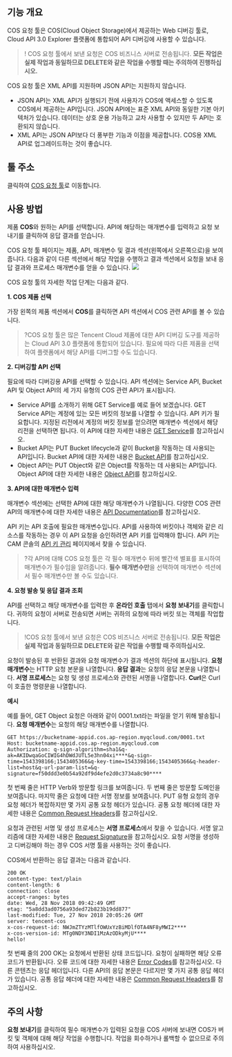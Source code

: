 ## 기능 개요

COS 요청 툴은 COS(Cloud Object Storage)에서 제공하는 Web 디버깅 툴로, Cloud API 3.0 Explorer 플랫폼에 통합되어 API 디버깅에 사용할 수 있습니다.

>! COS 요청 툴에서 보낸 요청은 COS 비즈니스 서버로 전송됩니다. **모든 작업은 실제 작업과 동일하므로 DELETE와 같은 작업을 수행할 때는 주의하여 진행하십시오.**

COS 요청 툴은 XML API를 지원하며 JSON API는 지원하지 않습니다.
- JSON API는 XML API가 실행되기 전에 사용자가 COS에 액세스할 수 있도록 COS에서 제공하는 API입니다. JSON API에는 표준 XML API와 동일한 기본 아키텍처가 있습니다. 데이터는 상호 운용 가능하고 교차 사용할 수 있지만 두 API는 호환되지 않습니다.
- XML API는 JSON API보다 더 풍부한 기능과 이점을 제공합니다. COS용 XML API로 업그레이드하는 것이 좋습니다.

## 툴 주소

클릭하여 [COS 요청 툴](https://console.cloud.tencent.com/api/explorer?Product=cos)로 이동합니다.

## 사용 방법

제품 **COS**와 원하는 API를 선택합니다. API에 해당하는 매개변수를 입력하고 요청 보내기를 클릭하여 응답 결과를 얻습니다.

COS 요청 툴 페이지는 제품, API, 매개변수 및 결과 섹션(왼쪽에서 오른쪽으로)을 보여줍니다. 다음과 같이 다른 섹션에서 해당 작업을 수행하고 결과 섹션에서 요청을 보내 응답 결과와 프로세스 매개변수를 얻을 수 있습니다.
![](https://qcloudimg.tencent-cloud.cn/raw/2304f363c6f61cef274e47804f34e3a4.png)

COS 요청 툴의 자세한 작업 단계는 다음과 같다.

**1. COS 제품 선택**

가장 왼쪽의 제품 섹션에서 **COS**를 클릭하면 API 섹션에서 COS 관련 API를 볼 수 있습니다.

>?COS 요청 툴은 많은 Tencent Cloud 제품에 대한 API 디버깅 도구를 제공하는 Cloud API 3.0 플랫폼에 통합되어 있습니다. 필요에 따라 다른 제품을 선택하여 플랫폼에서 해당 API를 디버그할 수도 있습니다.

**2. 디버깅할 API 선택**

필요에 따라 디버깅용 API를 선택할 수 있습니다. API 섹션에는 Service API, Bucket API 및 Object API의 세 가지 유형의 COS 관련 API가 표시됩니다.

- Service API를 소개하기 위해 GET Service를 예로 들어 보겠습니다. GET Service API는 계정에 있는 모든 버킷의 정보를 나열할 수 있습니다. API 키가 필요합니다. 지정된 리전에서 계정의 버킷 정보를 얻으려면 매개변수 섹션에서 해당 리전을 선택하면 됩니다. 이 API에 대한 자세한 내용은 [GET Service](https://intl.cloud.tencent.com/document/product/436/8291)를 참고하십시오.
- Bucket API는 PUT Bucket lifecycle과 같이 Bucket을 작동하는 데 사용되는 API입니다. Bucket API에 대한 자세한 내용은 [Bucket API](https://www.tencentcloud.com/document/product/436/7731)를 참고하십시오.
- Object API는 PUT Object와 같은 Object를 작동하는 데 사용되는 API입니다. Object API에 대한 자세한 내용은 [Object API](https://www.tencentcloud.com/document/product/436/7739)를 참고하십시오.

**3. API에 대한 매개변수 입력**

매개변수 섹션에는 선택한 API에 대한 해당 매개변수가 나열됩니다. 다양한 COS 관련 API의 매개변수에 대한 자세한 내용은 [API Documentation](https://www.tencentcloud.com/document/product/436/10009)를 참고하십시오.

API 키는 API 호출에 필요한 매개변수입니다. API를 사용하여 버킷이나 객체와 같은 리소스를 작동하는 경우 이 API 요청을 승인하려면 API 키를 입력해야 합니다. API 키는 CAM 콘솔의 [API 키 관리](https://console.cloud.tencent.com/cam/capi) 페이지에서 찾을 수 있습니다.

>?각 API에 대해 COS 요청 툴은 각 필수 매개변수 뒤에 빨간색 별표를 표시하여 매개변수가 필수임을 알려줍니다. **필수 매개변수만**을 선택하여 매개변수 섹션에서 필수 매개변수만 볼 수도 있습니다.

**4. 요청 발송 및 응답 결과 조회**

API를 선택하고 해당 매개변수를 입력한 후 **온라인 호출** 탭에서 **요청 보내기**를 클릭합니다. 귀하의 요청이 서버로 전송되면 서버는 귀하의 요청에 따라 버킷 또는 객체를 작업합니다.

>!COS 요청 툴에서 보낸 요청은 COS 비즈니스 서버로 전송됩니다. **모든 작업은 실제 작업과 동일하므로 DELETE와 같은 작업을 수행할 때 주의하십시오.**

요청이 발송된 후 반환된 결과와 요청 매개변수가 결과 섹션의 하단에 표시됩니다. **요청 매개변수**는 HTTP 요청 본문을 나열합니다. **응답 결과**는 요청의 응답 본문을 나열합니다. **서명 프로세스**는 요청 및 생성 프로세스와 관련된 서명을 나열합니다. **Curl**은 Curl이 호출한 명령문을 나열합니다.

**예시**

예를 들어, GET Object 요청은 아래와 같이 0001.txt라는 파일을 얻기 위해 발송됩니다. **요청 매개변수**는 요청의 해당 매개변수를 나열합니다.
```http
GET https://bucketname-appid.cos.ap-region.myqcloud.com/0001.txt
Host: bucketname-appid.cos.ap-region.myqcloud.com
Authorization: q-sign-algorithm=sha1&q-ak=AKIDwqaGoCIWIG4hDWdJUTL5e3hn04xi****&q-sign-time=1543398166;1543405366&q-key-time=1543398166;1543405366&q-header-list=host&q-url-param-list=&q-signature=f50ddd3e0b54a92df9d4efe2d0c3734a8c90****
```

첫 번째 줄은 HTTP Verb와 방문할 링크를 보여줍니다. 두 번째 줄은 방문할 도메인을 보여줍니다. 마지막 줄은 요청에 대한 서명 정보를 보여줍니다. PUT 유형 요청의 경우 요청 헤더가 복잡하지만 몇 가지 공통 요청 헤더가 있습니다. 공통 요청 헤더에 대한 자세한 내용은 [Common Request Headers](https://intl.cloud.tencent.com/document/product/436/7728)를 참고하십시오.

요청과 관련된 서명 및 생성 프로세스는 **서명 프로세스**에서 찾을 수 있습니다. 서명 알고리즘에 대한 자세한 내용은 [Request Signature](https://intl.cloud.tencent.com/document/product/436/7778)을 참고하십시오. 요청 서명을 생성하고 디버깅해야 하는 경우 COS 서명 툴을 사용하는 것이 좋습니다.

COS에서 반환하는 응답 결과는 다음과 같습니다.

```http
200 OK
content-type: text/plain
content-length: 6
connection: close
accept-ranges: bytes
date: Wed, 28 Nov 2018 09:42:49 GMT
etag: "5a8dd3ad0756a93ded72b823b19dd877"
last-modified: Tue, 27 Nov 2018 20:05:26 GMT
server: tencent-cos
x-cos-request-id: NWJmZTYzMTlfOWUxYzBiMDlfOTA4NF8yMWI2****
x-cos-version-id: MTg0NDY3NDI1MzAzODkyMjU****
hello!
```

첫 번째 줄의 200 OK는 요청에서 반환된 상태 코드입니다. 요청이 실패하면 해당 오류 코드가 반환됩니다. 오류 코드에 대한 자세한 내용은 [Error Codes](https://intl.cloud.tencent.com/document/product/436/7730)를 참고하십시오. 다른 콘텐츠는 응답 헤더입니다. 다른 API의 응답 본문은 다르지만 몇 가지 공통 응답 헤더가 있습니다. 공통 응답 헤더에 대한 자세한 내용은 [Common Request Headers](https://intl.cloud.tencent.com/document/product/436/7729)를 참고하십시오.



## 주의 사항
**요청 보내기**를 클릭하여 필수 매개변수가 입력된 요청을 COS 서버에 보내면 COS가 버킷 및 객체에 대해 해당 작업을 수행합니다. 작업을 회수하거나 롤백할 수 없으므로 주의하여 사용하십시오.
